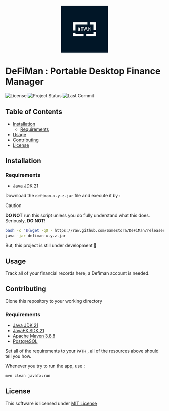 <p align="center">
  <img alt="Defiman" src="./logo.png" width="150" />
</p>

# DeFiMan : Portable Desktop Finance Manager
![License](https://img.shields.io/badge/license-MIT-blue)
![Project Status](https://img.shields.io/badge/Status-In%20Development-red)
![Last Commit](https://img.shields.io/github/last-commit/:Samestora/:DeFiMan)

## Table of Contents
* [Installation](#installation)
    * [Requirements](#requirements)
* [Usage](#usage)
* [Contributing](#contributing)
* [License](#license)

## Installation

### Requirements
- [Java JDK 21](https://oracle.com/java/)

Download the `defiman-x.y.z.jar` file and execute it by :
> [!CAUTION]
> __DO NOT__ run this script unless you do fully understand what this does. Seriously, __DO NOT!__

```bash
bash -c "$(wget -qO - https://raw.github.com/Samestora/DeFiMan/releases/download/defiman-x.y.z.jar)"
java -jar defiman-x.y.z.jar
```

But, this project is still under development 🌵

## Usage
Track all of your financial records here, a Defiman account is needed.

## Contributing
Clone this repository to your working directory

### Requirements
- [Java JDK 21](https://oracle.com/java/)
- [JavaFX SDK 21](https://openjfx.io/)
- [Apache Maven 3.8.8](https://maven.apache.org/s)
- [PostgreSQL](https://www.postgresql.org/)

Set all of the requirements to your `PATH` , all of the resources above should tell you how.  

Whenever you try to run the app, use :
```bash
mvn clean javafx:run
```

## License
This software is licensed under [MIT License](./LICENSE)